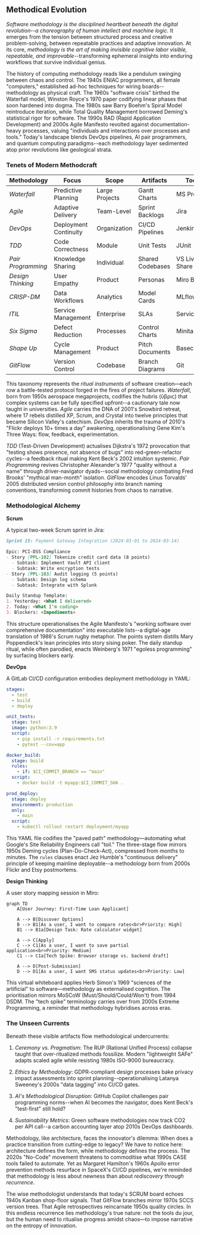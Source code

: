 
## Methodical Evolution

*Software methodology is the disciplined heartbeat beneath the digital revolution--a
choreography of human intellect and machine logic.* It emerges from the tension between
structured process and creative problem-solving, between repeatable practices and adaptive
innovation. At its core, *methodology is the art of making invisible cognitive labor
visible, repeatable, and improvable*--transforming ephemeral insights into enduring
workflows that survive individual genius.

The history of computing methodology reads like a pendulum swinging between chaos and control.
The 1940s ENIAC programmers, all female "computers," established ad-hoc techniques for wiring
boards--methodology as physical craft. The 1960s "software crisis" birthed the Waterfall model,
Winston Royce's 1970 paper codifying linear phases that soon hardened into dogma. The 1980s
saw Barry Boehm's Spiral Model reintroduce iteration, while Total Quality Management borrowed
Deming's statistical rigor for software. The 1990s RAD (Rapid Application Development) and 2000s
Agile Manifesto revolted against documentation-heavy processes, valuing "individuals and interactions
over processes and tools." Today's landscape blends DevOps pipelines, AI pair programmers, and
quantum computing paradigms--each methodology layer sedimented atop prior revolutions like geological
strata.


### Tenets of Modern Methodcraft

| Methodology | Focus | Scope | Artifacts | Tools |
|-------------|-------|-------|-----------|-------|
| *Waterfall* | Predictive Planning | Large Projects | Gantt Charts | MS Project |
| *Agile* | Adaptive Delivery | Team-Level | Sprint Backlogs | Jira |
| *DevOps* | Deployment Continuity | Organization | CI/CD Pipelines | Jenkins |
| *TDD* | Code Correctness | Module | Unit Tests | JUnit |
| *Pair Programming* | Knowledge Sharing | Individual | Shared Codebases | VS Live Share |
| *Design Thinking* | User Empathy | Product | Personas | Miro Boards |
| *CRISP-DM* | Data Workflows | Analytics | Model Cards | MLflow |
| *ITIL* | Service Management | Enterprise | SLAs | ServiceNow |
| *Six Sigma* | Defect Reduction | Processes | Control Charts | Minitab |
| *Shape Up* | Cycle Management | Product | Pitch Documents | Basecamp |
| *GitFlow* | Version Control | Codebase | Branch Diagrams | Git |

This taxonomy represents the *ritual instruments* of software creation—each row a battle-tested
protocol forged in the fires of project failures. *Waterfall*, born from 1950s aerospace megaprojects,
codifies the hubris (ὕβρις) that complex systems can be fully specified upfront--a cautionary tale
now taught in universities. *Agile* carries the DNA of 2001's Snowbird retreat, where 17 rebels
distilled XP, Scrum, and Crystal into twelve principles that became Silicon Valley's catechism.
*DevOps* inherits the trauma of 2010's "Flickr deploys 10+ times a day" awakening, operationalising
Gene Kim's Three Ways: flow, feedback, experimentation.

*TDD* (Test-Driven Development) actualises Dijkstra's 1972 provocation that "testing shows presence,
not absence of bugs" into red-green-refactor cycles--a feedback ritual making Kent Beck's 2002
intuition systemic. *Pair Programming* revives Christopher Alexander's 1977 "quality without a name"
through driver-navigator dyads--social methodology combating Fred Brooks' "mythical man-month" isolation.
*GitFlow* encodes Linus Torvalds' 2005 distributed version control philosophy into branch naming
conventions, transforming commit histories from chaos to narrative.


### Methodological Alchemy


__Scrum__

A typical two-week Scrum sprint in Jira:

```markdown
Sprint 15: Payment Gateway Integration (2024-03-01 to 2024-03-14)

Epic: PCI-DSS Compliance
- Story [PPL-102] Tokenize credit card data (8 points)
  - Subtask: Implement Vault API client
  - Subtask: Write encryption tests
- Story [PPL-103] Audit logging (5 points)
  - Subtask: Design log schema
  - Subtask: Integrate with Splunk

Daily Standup Template:
1. Yesterday: <What I delivered>
2. Today: <What I'm coding>
3. Blockers: <Impediments>
```

This structure operationalises the Agile Manifesto's "working software over comprehensive
documentation" into executable lists--a digital-age translation of 1986's Scrum rugby metaphor.
The points system distills Mary Poppendieck's lean principles into story sising poker.
The daily standup ritual, while often parodied, enacts Weinberg's 1971 "egoless programming"
by surfacing blockers early.


__DevOps__

A GitLab CI/CD configuration embodies deployment methodology in YAML:

```yaml
stages:
  - test
  - build
  - deploy

unit_tests:
  stage: test
  image: python:3.9
  script:
    - pip install -r requirements.txt
    - pytest --cov=app

docker_build:
  stage: build
  rules:
    - if: $CI_COMMIT_BRANCH == "main"
  script:
    - docker build -t myapp:$CI_COMMIT_SHA .

prod_deploy:
  stage: deploy
  environment: production
  only:
    - main
  script:
    - kubectl rollout restart deployment/myapp
```

This YAML file codifies the "paved path" methodology—automating what Google's Site
Reliability Engineers call "toil." The three-stage flow mirrors 1950s Deming cycles
(Plan-Do-Check-Act), compressed from months to minutes. The `rules` clauses enact
Jez Humble's "continuous delivery" principle of keeping mainline deployable--a
methodology born from 2000s Flickr and Etsy postmortems.


__Design Thinking__

A user story mapping session in Miro:

```mermaid
graph TD
    A[User Journey: First-Time Loan Applicant]

    A --> B[Discover Options]
    B --> B1[As a user, I want to compare rates<br>Priority: High]
    B1 --> B1a[Design Task: Rate calculator widget]

    A --> C[Apply]
    C --> C1[As a user, I want to save partial application<br>Priority: Medium]
    C1 --> C1a[Tech Spike: Browser storage vs. backend draft]

    A --> D[Post-Submission]
    D --> D1[As a user, I want SMS status updates<br>Priority: Low]
```

This virtual whiteboard applies Herb Simon's 1969 "sciences of the artificial" to
software—methodology as externalised cognition. The prioritisation mirrors MoSCoW
(Must/Should/Could/Won't) from 1994 DSDM. The "tech spike" terminology carries over
from 2000s Extreme Programming, a reminder that methodology hybridises across eras.


### The Unseen Currents

Beneath these visible artifacts flow methodological undercurrents:

1. *Ceremony vs. Pragmatism*: The RUP (Rational Unified Process) collapse taught that
   over-ritualized methods fossilize. Modern "lightweight SAFe" adapts scaled agile
   while resisting 1980s ISO-9000 bureaucracy.

2. *Ethics by Methodology*: GDPR-compliant design processes bake privacy impact
   assessments into sprint planning--operationalising Latanya Sweeney's 2000s
   "data tagging" into CI/CD gates.

3. *AI's Methodological Disruption*: GitHub Copilot challenges pair programming
   norms--when AI becomes the navigator, does Kent Beck's "test-first" still hold?

4. *Sustainability Metrics*: Green software methodologies now track CO2 per API
   call--a carbon accounting layer atop 2010s DevOps dashboards.

Methodology, like architecture, faces the innovator's dilemma: When does a practice
transition from cutting-edge to legacy? We have to notice here: architecture defines
the form, while methodology defines the process. The 2020s "No-Code" movement threatens
to commoditise what 1990s CASE tools failed to automate. Yet as Margaret Hamilton's
1960s Apollo error prevention methods resurface in SpaceX's CI/CD pipelines, we're
reminded that methodology is less about newness than about *rediscovery through recurrence*.

The wise methodologist understands that today's SCRUM board echoes 1940s Kanban
shop-floor signals. That GitFlow branches mirror 1970s SCCS version trees. That
Agile retrospectives reincarnate 1950s quality circles. In this endless recurrence
lies methodology's true nature: not the tools du jour, but the human need to
ritualise progress amidst chaos—to impose narrative on the entropy of innovation.

